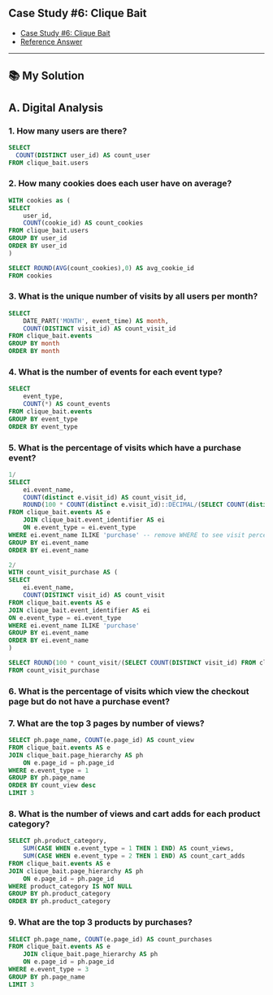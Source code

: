 ## Case Study #6: Clique Bait
- [Case Study #6: Clique Bait](https://8weeksqlchallenge.com/case-study-6/)
- [Reference Answer](https://github.com/katiehuangx/8-Week-SQL-Challenge/tree/main/Case%20Study%20%236%20-%20Clique%20Bait)

***

## 📚 My Solution
## A. Digital Analysis
### 1. How many users are there?
```sql
SELECT 
  COUNT(DISTINCT user_id) AS count_user
FROM clique_bait.users
```

### 2. How many cookies does each user have on average?
```sql
WITH cookies as (
SELECT 
	user_id,
	COUNT(cookie_id) AS count_cookies
FROM clique_bait.users
GROUP BY user_id
ORDER BY user_id
)

SELECT ROUND(AVG(count_cookies),0) AS avg_cookie_id
FROM cookies
```

### 3. What is the unique number of visits by all users per month?
```sql
SELECT 
	DATE_PART('MONTH', event_time) AS month,
	COUNT(DISTINCT visit_id) AS count_visit_id
FROM clique_bait.events
GROUP BY month
ORDER BY month
```

### 4. What is the number of events for each event type?
```sql
SELECT 
	event_type,
	COUNT(*) AS count_events
FROM clique_bait.events
GROUP BY event_type
ORDER BY event_type
```

### 5. What is the percentage of visits which have a purchase event?
```sql
1/
SELECT 
	ei.event_name,
	COUNT(distinct e.visit_id) AS count_visit_id,
	ROUND(100 * COUNT(distinct e.visit_id)::DECIMAL/(SELECT COUNT(distinct visit_id) FROM clique_bait.events),2) AS visit_percentage
FROM clique_bait.events AS e
	JOIN clique_bait.event_identifier AS ei
	ON e.event_type = ei.event_type
WHERE ei.event_name ILIKE 'purchase' -- remove WHERE to see visit percentage of each event_type
GROUP BY ei.event_name
ORDER BY ei.event_name
```

```sql
2/
WITH count_visit_purchase AS (
SELECT 
	ei.event_name, 
	COUNT(DISTINCT visit_id) AS count_visit
FROM clique_bait.events AS e
JOIN clique_bait.event_identifier AS ei
ON e.event_type = ei.event_type
WHERE ei.event_name ILIKE 'purchase'
GROUP BY ei.event_name
ORDER BY ei.event_name
)

SELECT ROUND(100 * count_visit/(SELECT COUNT(DISTINCT visit_id) FROM clique_bait.events),2) AS percentage_purchase
FROM count_visit_purchase
```

### 6. What is the percentage of visits which view the checkout page but do not have a purchase event?

### 7.  What are the top 3 pages by number of views?
```sql
SELECT ph.page_name, COUNT(e.page_id) AS count_view
FROM clique_bait.events AS e
JOIN clique_bait.page_hierarchy AS ph 
	ON e.page_id = ph.page_id
WHERE e.event_type = 1
GROUP BY ph.page_name
ORDER BY count_view desc
LIMIT 3
```

### 8. What is the number of views and cart adds for each product category?
```sql 
SELECT ph.product_category, 
	SUM(CASE WHEN e.event_type = 1 THEN 1 END) AS count_views, 
	SUM(CASE WHEN e.event_type = 2 THEN 1 END) AS count_cart_adds
FROM clique_bait.events AS e
JOIN clique_bait.page_hierarchy AS ph
	ON e.page_id = ph.page_id
WHERE product_category IS NOT NULL
GROUP BY ph.product_category
ORDER BY ph.product_category
```

### 9. What are the top 3 products by purchases?
```sql
SELECT ph.page_name, COUNT(e.page_id) AS count_purchases
FROM clique_bait.events AS e
	JOIN clique_bait.page_hierarchy AS ph
	ON e.page_id = ph.page_id
WHERE e.event_type = 3
GROUP BY ph.page_name
LIMIT 3
```
